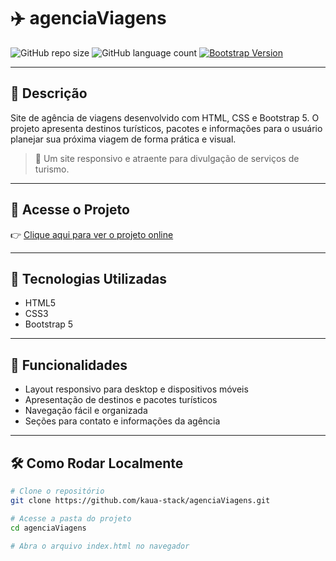 # ✈️ agenciaViagens

![GitHub repo size](https://img.shields.io/github/repo-size/kaua-stack/agenciaViagens)
![GitHub language count](https://img.shields.io/github/languages/count/kaua-stack/agenciaViagens)
[![Bootstrap Version](https://img.shields.io/badge/Bootstrap-5.3-blue)](https://getbootstrap.com)

---

## 📝 Descrição

Site de agência de viagens desenvolvido com HTML, CSS e Bootstrap 5. O projeto apresenta destinos turísticos, pacotes e informações para o usuário planejar sua próxima viagem de forma prática e visual.

> 🎯 Um site responsivo e atraente para divulgação de serviços de turismo.

---

## 🚀 Acesse o Projeto

👉 [Clique aqui para ver o projeto online](https://kaua-stack.github.io/agenciaViagens/)

---

## 🔧 Tecnologias Utilizadas

- HTML5  
- CSS3  
- Bootstrap 5  

---

## 🎯 Funcionalidades

- Layout responsivo para desktop e dispositivos móveis  
- Apresentação de destinos e pacotes turísticos  
- Navegação fácil e organizada  
- Seções para contato e informações da agência

---

## 🛠️ Como Rodar Localmente

```bash
# Clone o repositório
git clone https://github.com/kaua-stack/agenciaViagens.git

# Acesse a pasta do projeto
cd agenciaViagens

# Abra o arquivo index.html no navegador
